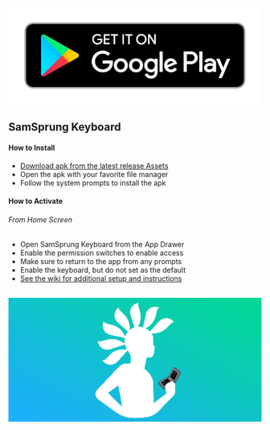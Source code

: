 <p align="center">
  <a href="https://play.google.com/store/apps/details?id=com.eightbit.samsprung.ime"><img src="assets/google-play-badge.png" /></a>
</p>

## SamSprung Keyboard

#### How to Install

- [Download apk from the latest release Assets](https://github.com/SamSprung/SamSprung-Keyboard/releases)
- Open the apk with your favorite file manager
- Follow the system prompts to install the apk

#### How to Activate

###### From Home Screen
- Open SamSprung Keyboard from the App Drawer
- Enable the permission switches to enable access
- Make sure to return to the app from any prompts
- Enable the keyboard, but do not set as the default
- [See the wiki for additional setup and instructions](https://samsprung.github.io/keyboard/)

##
![SamSprung Logo](assets/feature_graphic.png)
